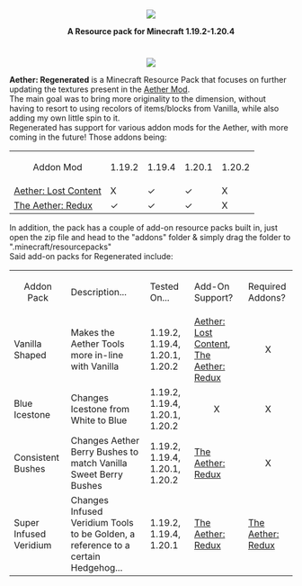 #

<p align="center">
    <img src="https://i.imgur.com/uzHda1n.png">
</p>
<p align="center">
  <b>A Resource pack for Minecraft 1.19.2-1.20.4</b>
</p>

#

<p align="center">
    <img src="https://i.imgur.com/4S8OBXT.png">
</p>
  <p><b>Aether: Regenerated</b> is a Minecraft Resource Pack that focuses on further updating the textures present in the <a href="https://www.curseforge.com/minecraft/mc-mods/the-aether">Aether Mod</a>. <br>
  The main goal was to bring more originality to the dimension, without having to resort to using recolors of items/blocks from Vanilla, while also adding my own little spin to it. <br>
  Regenerated has support for various addon mods for the Aether, with more coming in the future! Those addons being: <br></p>
    <Table>
        <TR>
          <TD><p align="center">Addon Mod</p></TD>
          <TD>1.19.2</TD>
          <TD>1.19.4 </TD>
          <TD>1.20.1 </TD>
          <TD>1.20.2</TD>
        </TR>
      <TR>
        <TD><a href="https://www.curseforge.com/minecraft/mc-mods/aether-lost-content">Aether: Lost Content</a></TD>
        <TD>X</TD>
        <TD>✓</TD>
        <TD>✓</TD>
        <TD>X</TD>
      </TR>
      <TR>
        <TD><a href="https://www.curseforge.com/minecraft/mc-mods/aether-redux">The Aether: Redux</a></TD>
        <TD>✓</TD>
        <TD>✓</TD>
        <TD>✓</TD>
        <TD>X</TD>
      </TR>
    </Table>
  In addition, the pack has a couple of add-on resource packs built in, just open the zip file and head to the "addons" folder & simply drag the folder to ".minecraft/resourcepacks" <br>
  Said add-on packs for Regenerated include: <br>
    <Table>
      <TR>
        <TD><p align="center">Addon Pack</p></TD>
        <TD>Description...</TD>
        <TD>Tested On...</TD>
        <TD>Add-On Support?</TD>
        <TD>Required Addons?</TD>
      </TR>
      <TR>
        <TD>Vanilla Shaped</TD>
        <TD>Makes the Aether Tools more in-line with Vanilla</TD>
        <TD>1.19.2, 1.19.4, 1.20.1, 1.20.2</TD>
        <TD><a href="https://www.curseforge.com/minecraft/mc-mods/aether-lost-content">Aether: Lost Content</a>, <a href="https://www.curseforge.com/minecraft/mc-mods/aether-redux">The Aether: Redux</a></TD>
        <TD><p align="center"> X </p></TD>
      </TR>
      <TR>
        <TD>Blue Icestone</TD>
        <TD>Changes Icestone from White to Blue</TD>
        <TD>1.19.2, 1.19.4, 1.20.1, 1.20.2</TD>
        <TD><p align="center"> X </p></TD>
        <TD><p align="center"> X </p></TD>
      </TR>
      <TR>
        <TD>Consistent Bushes</TD>
        <TD>Changes Aether Berry Bushes to match Vanilla Sweet Berry Bushes</TD>
        <TD>1.19.2, 1.19.4, 1.20.1, 1.20.2</TD>
        <TD><a href="https://www.curseforge.com/minecraft/mc-mods/aether-redux">The Aether: Redux</a></TD>
        <TD><p align="center"> X </p></TD>
      </TR>
      <TR>
        <TD>Super Infused Veridium</TD>
        <TD>Changes Infused Veridium Tools to be Golden, a reference to a certain Hedgehog...</TD>
        <TD>1.19.2, 1.19.4, 1.20.1</TD>
        <TD><a href="https://www.curseforge.com/minecraft/mc-mods/aether-redux">The Aether: Redux</a></TD>
        <TD><a href="https://www.curseforge.com/minecraft/mc-mods/aether-redux">The Aether: Redux</a></TD>
      </TR>
    </Table>
